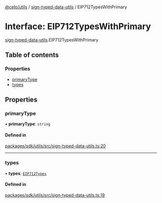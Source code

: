 [@celo/utils](../README.md) / [sign-typed-data-utils](../modules/sign_typed_data_utils.md) / EIP712TypesWithPrimary

# Interface: EIP712TypesWithPrimary

[sign-typed-data-utils](../modules/sign_typed_data_utils.md).EIP712TypesWithPrimary

## Table of contents

### Properties

- [primaryType](sign_typed_data_utils.EIP712TypesWithPrimary.md#primarytype)
- [types](sign_typed_data_utils.EIP712TypesWithPrimary.md#types)

## Properties

### primaryType

• **primaryType**: `string`

#### Defined in

[packages/sdk/utils/src/sign-typed-data-utils.ts:20](https://github.com/celo-org/developer-tooling/blob/master/packages/sdk/utils/src/sign-typed-data-utils.ts#L20)

___

### types

• **types**: [`EIP712Types`](sign_typed_data_utils.EIP712Types.md)

#### Defined in

[packages/sdk/utils/src/sign-typed-data-utils.ts:19](https://github.com/celo-org/developer-tooling/blob/master/packages/sdk/utils/src/sign-typed-data-utils.ts#L19)
